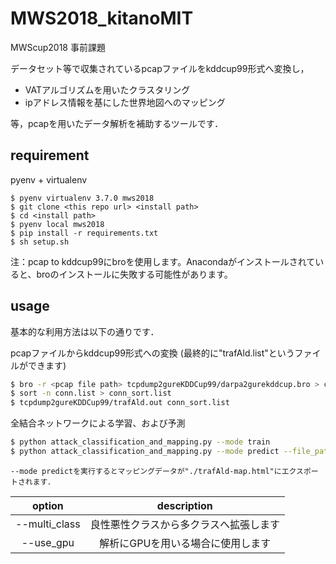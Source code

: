 # MWS2018_kitanoMIT
MWScup2018 事前課題  

データセット等で収集されているpcapファイルをkddcup99形式へ変換し，

- VATアルゴリズムを用いたクラスタリング
- ipアドレス情報を基にした世界地図へのマッピング

等，pcapを用いたデータ解析を補助するツールです．

## requirement
pyenv + virtualenv

```
$ pyenv virtualenv 3.7.0 mws2018
$ git clone <this repo url> <install path>
$ cd <install path>
$ pyenv local mws2018
$ pip install -r requirements.txt
$ sh setup.sh
```
注：pcap to kddcup99にbroを使用します。Anacondaがインストールされていると、broのインストールに失敗する可能性があります。

## usage 
基本的な利用方法は以下の通りです．

pcapファイルからkddcup99形式への変換 (最終的に"trafAld.list"というファイルができます)
```bash
$ bro -r <pcap file path> tcpdump2gureKDDCup99/darpa2gurekddcup.bro > conn.list
$ sort -n conn.list > conn_sort.list
$ tcpdump2gureKDDCup99/trafAld.out conn_sort.list
```

全結合ネットワークによる学習、および予測
```bash
$ python attack_classification_and_mapping.py --mode train
$ python attack_classification_and_mapping.py --mode predict --file_path trafAld.list
```

`--mode predictを実行するとマッピングデータが"./trafAld-map.html"にエクスポートされます．`

|     option    |             description              |
|:-------------:|:--------------------------------------:|
| --multi_class | 良性悪性クラスから多クラスへ拡張します |
| --use_gpu     | 解析にGPUを用いる場合に使用します      |
